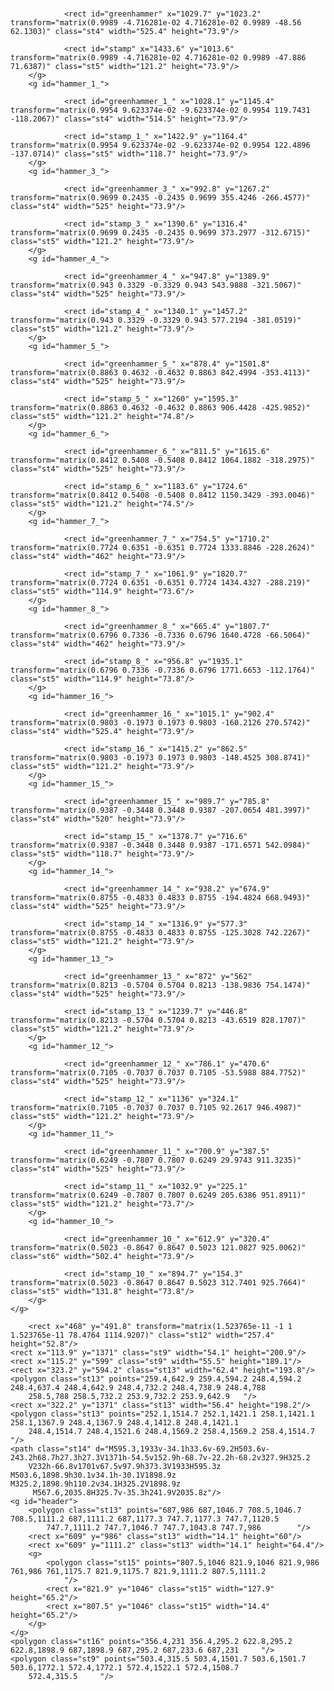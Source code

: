 <!DOCTYPE html>
<html lang="en">
<head>
    <meta charset="UTF-8">
    <meta name="viewport" content="width=device-width, initial-scale=1.0">
    <link rel="stylesheet" href="assets/css/style.css" type="text/css">
    <title>Typewriter</title>
</head>
<body>


<svg version="1.1" xmlns="http://www.w3.org/2000/svg" xmlns:xlink="http://www.w3.org/1999/xlink" x="0px" y="0px"
	 viewBox="0 0 3000 2158" style="enable-background:new 0 0 3000 2158;" xml:space="preserve">

<g id="sepparator">
	<rect x="1698.4" y="14.1" class="st0" width="65" height="2127.5"/>
</g>
<g id="hammeslines">
	<g>
		<rect id="longblock" x="724" y="1700.7" class="st1" width="1516.7" height="59.8"/>
		<rect id="smallblock" x="1845.2" y="1700.7" class="st2" width="395.5" height="59.8"/>
	</g>
	<g>
		<rect id="longblock_1_" x="791.9" y="1600.7" class="st1" width="1448.8" height="59.8"/>
		<rect id="smallblock_1_" x="1845.2" y="1600.7" class="st2" width="395.5" height="59.8"/>
	</g>
	<g>
		<rect id="longblock_2_" x="850.5" y="1500.7" class="st1" width="1390.2" height="59.8"/>
		<rect id="smallblock_2_" x="1845.2" y="1500.7" class="st2" width="395.5" height="59.8"/>
	</g>
	<g>
		<rect id="longblock_3_" x="902" y="1400.7" class="st1" width="1338.7" height="59.8"/>
		<rect id="smallblock_3_" x="1845.2" y="1401.7" class="st2" width="395.5" height="59.8"/>
	</g>
	<g>
		<rect id="longblock_4_" x="988" y="1298.7" class="st1" width="1252.7" height="59.8"/>
		<rect id="smallblock_4_" x="1845.2" y="1299.7" class="st2" width="395.5" height="59.8"/>
	</g>
	<g>
		<rect id="longblock_5_" x="1011.8" y="1199.7" class="st1" width="1228.9" height="59.8"/>
		<rect id="smallblock_5_" x="1845.2" y="1200.7" class="st2" width="395.5" height="59.8"/>
	</g>
	<g>
		<rect id="longblock_6_" x="1042.1" y="1107.7" class="st1" width="1198.5" height="59.8"/>
		<rect id="smallblock_6_" x="1845.2" y="1108.7" class="st2" width="395.5" height="59.8"/>
	</g>
	<g>
		<rect id="longblock_7_" x="1030.9" y="1003.7" class="st1" width="1209.7" height="59.8"/>
		<rect id="smallblock_7_" x="1845.2" y="1004.7" class="st2" width="395.5" height="59.8"/>
	</g>
	<g>
		<rect id="longblock_8_" x="1000.3" y="907.7" class="st1" width="1240.3" height="59.8"/>
		<rect id="smallblock_8_" x="1845.2" y="908.7" class="st2" width="395.5" height="59.8"/>
	</g>
	<g>
		<rect id="longblock_9_" x="970.3" y="810.7" class="st1" width="1270.4" height="59.8"/>
		<rect id="smallblock_9_" x="1845.2" y="811.7" class="st2" width="395.5" height="59.8"/>
	</g>
	<g>
		<rect id="longblock_10_" x="903.7" y="712.7" class="st1" width="1337" height="59.8"/>
		<rect id="smallblock_10_" x="1845.2" y="713.7" class="st2" width="395.5" height="59.8"/>
	</g>
	<g>
		<rect id="longblock_11_" x="805.3" y="618.7" class="st1" width="1435.3" height="59.8"/>
		<rect id="smallblock_11_" x="1845.2" y="619.7" class="st2" width="395.5" height="59.8"/>
	</g>
	<g>
		<rect id="longblock_12_" x="728.3" y="521.7" class="st1" width="1512.4" height="59.8"/>
		<rect id="smallblock_12_" x="1845.2" y="522.7" class="st2" width="395.5" height="59.8"/>
	</g>
</g>
<g id="hammers">
	<g class="st3">
		<g id="hammer">

				<rect id="greenhammer" x="1029.7" y="1023.2" transform="matrix(0.9989 -4.716281e-02 4.716281e-02 0.9989 -48.56 62.1303)" class="st4" width="525.4" height="73.9"/>

				<rect id="stamp" x="1433.6" y="1013.6" transform="matrix(0.9989 -4.716281e-02 4.716281e-02 0.9989 -47.886 71.6387)" class="st5" width="121.2" height="73.9"/>
		</g>
		<g id="hammer_1_">

				<rect id="greenhammer_1_" x="1028.1" y="1145.4" transform="matrix(0.9954 9.623374e-02 -9.623374e-02 0.9954 119.7431 -118.2067)" class="st4" width="514.5" height="73.9"/>

				<rect id="stamp_1_" x="1422.9" y="1164.4" transform="matrix(0.9954 9.623374e-02 -9.623374e-02 0.9954 122.4896 -137.0714)" class="st5" width="118.7" height="73.9"/>
		</g>
		<g id="hammer_3_">

				<rect id="greenhammer_3_" x="992.8" y="1267.2" transform="matrix(0.9699 0.2435 -0.2435 0.9699 355.4246 -266.4577)" class="st4" width="525" height="73.9"/>

				<rect id="stamp_3_" x="1390.6" y="1316.4" transform="matrix(0.9699 0.2435 -0.2435 0.9699 373.2977 -312.6715)" class="st5" width="121.2" height="73.9"/>
		</g>
		<g id="hammer_4_">

				<rect id="greenhammer_4_" x="947.8" y="1389.9" transform="matrix(0.943 0.3329 -0.3329 0.943 543.9888 -321.5067)" class="st4" width="525" height="73.9"/>

				<rect id="stamp_4_" x="1340.1" y="1457.2" transform="matrix(0.943 0.3329 -0.3329 0.943 577.2194 -381.0519)" class="st5" width="121.2" height="73.9"/>
		</g>
		<g id="hammer_5_">

				<rect id="greenhammer_5_" x="878.4" y="1501.8" transform="matrix(0.8863 0.4632 -0.4632 0.8863 842.4994 -353.4113)" class="st4" width="525" height="73.9"/>

				<rect id="stamp_5_" x="1260" y="1595.3" transform="matrix(0.8863 0.4632 -0.4632 0.8863 906.4428 -425.9852)" class="st5" width="121.2" height="74.8"/>
		</g>
		<g id="hammer_6_">

				<rect id="greenhammer_6_" x="811.5" y="1615.6" transform="matrix(0.8412 0.5408 -0.5408 0.8412 1064.1882 -318.2975)" class="st4" width="525" height="73.9"/>

				<rect id="stamp_6_" x="1183.6" y="1724.6" transform="matrix(0.8412 0.5408 -0.5408 0.8412 1150.3429 -393.0046)" class="st5" width="121.2" height="74.5"/>
		</g>
		<g id="hammer_7_">

				<rect id="greenhammer_7_" x="754.5" y="1710.2" transform="matrix(0.7724 0.6351 -0.6351 0.7724 1333.8846 -228.2624)" class="st4" width="462" height="73.9"/>

				<rect id="stamp_7_" x="1061.9" y="1820.7" transform="matrix(0.7724 0.6351 -0.6351 0.7724 1434.4327 -288.219)" class="st5" width="114.9" height="73.6"/>
		</g>
		<g id="hammer_8_">

				<rect id="greenhammer_8_" x="665.4" y="1807.7" transform="matrix(0.6796 0.7336 -0.7336 0.6796 1640.4728 -66.5064)" class="st4" width="462" height="73.9"/>

				<rect id="stamp_8_" x="956.8" y="1935.1" transform="matrix(0.6796 0.7336 -0.7336 0.6796 1771.6653 -112.1764)" class="st5" width="114.9" height="73.8"/>
		</g>
		<g id="hammer_16_">

				<rect id="greenhammer_16_" x="1015.1" y="902.4" transform="matrix(0.9803 -0.1973 0.1973 0.9803 -160.2126 270.5742)" class="st4" width="525.4" height="73.9"/>

				<rect id="stamp_16_" x="1415.2" y="862.5" transform="matrix(0.9803 -0.1973 0.1973 0.9803 -148.4525 308.8741)" class="st5" width="121.2" height="73.9"/>
		</g>
		<g id="hammer_15_">

				<rect id="greenhammer_15_" x="989.7" y="785.8" transform="matrix(0.9387 -0.3448 0.3448 0.9387 -207.0654 481.3997)" class="st4" width="520" height="73.9"/>

				<rect id="stamp_15_" x="1378.7" y="716.6" transform="matrix(0.9387 -0.3448 0.3448 0.9387 -171.6571 542.0984)" class="st5" width="118.7" height="73.9"/>
		</g>
		<g id="hammer_14_">

				<rect id="greenhammer_14_" x="938.2" y="674.9" transform="matrix(0.8755 -0.4833 0.4833 0.8755 -194.4824 668.9493)" class="st4" width="525" height="73.9"/>

				<rect id="stamp_14_" x="1316.9" y="577.3" transform="matrix(0.8755 -0.4833 0.4833 0.8755 -125.3028 742.2267)" class="st5" width="121.2" height="73.9"/>
		</g>
		<g id="hammer_13_">

				<rect id="greenhammer_13_" x="872" y="562" transform="matrix(0.8213 -0.5704 0.5704 0.8213 -138.9836 754.1474)" class="st4" width="525" height="73.9"/>

				<rect id="stamp_13_" x="1239.7" y="446.8" transform="matrix(0.8213 -0.5704 0.5704 0.8213 -43.6519 828.1707)" class="st5" width="121.2" height="73.9"/>
		</g>
		<g id="hammer_12_">

				<rect id="greenhammer_12_" x="786.1" y="470.6" transform="matrix(0.7105 -0.7037 0.7037 0.7105 -53.5988 884.7752)" class="st4" width="525" height="73.9"/>

				<rect id="stamp_12_" x="1136" y="324.1" transform="matrix(0.7105 -0.7037 0.7037 0.7105 92.2617 946.4987)" class="st5" width="121.2" height="73.9"/>
		</g>
		<g id="hammer_11_">

				<rect id="greenhammer_11_" x="700.9" y="387.5" transform="matrix(0.6249 -0.7807 0.7807 0.6249 29.9743 911.3235)" class="st4" width="525" height="73.9"/>

				<rect id="stamp_11_" x="1032.9" y="225.1" transform="matrix(0.6249 -0.7807 0.7807 0.6249 205.6386 951.8911)" class="st5" width="121.2" height="73.7"/>
		</g>
		<g id="hammer_10_">

				<rect id="greenhammer_10_" x="612.9" y="320.4" transform="matrix(0.5023 -0.8647 0.8647 0.5023 121.0827 925.0062)" class="st6" width="502.4" height="73.9"/>

				<rect id="stamp_10_" x="894.7" y="154.3" transform="matrix(0.5023 -0.8647 0.8647 0.5023 312.7401 925.7664)" class="st5" width="131.8" height="73.8"/>
		</g>
	</g>
</g>
<g id="keyboard">
	<g id="keys">
		<g id="_x2E_">
			<path class="st7" d="M2534.6,369c26.9-0.1,48.6,6.4,65.1,19.5c17.5,13.8,26.4,32.7,26.4,56.7c0.1,24-8.6,43-26.1,56.9
				c-16.5,13.2-38.2,19.8-65,19.9c-24.4,0.1-44.8-6.4-61.1-19.5c-17.7-14.1-26.5-33-26.6-56.7c-0.1-23.7,8.7-42.7,26.3-56.9
				C2489.8,375.7,2510.1,369,2534.6,369z M2535.1,418.2c-13.9,0-25.4,2.4-34.6,7.1c-9.7,5.1-14.6,11.9-14.6,20.3
				c0,8.4,4.9,15.1,14.7,20.2c9.2,4.6,20.7,6.9,34.6,6.9c34.4-0.1,51.6-9.2,51.5-27.4C2586.7,427.1,2569.5,418.1,2535.1,418.2z"/>
		</g>
		<g id="_x2C_">
			<path class="st7" d="M2527.6,539c26.9-0.1,48.6,6.4,65.1,19.5c17.5,13.8,26.4,32.7,26.4,56.7c0.1,24-8.6,43-26.1,56.9
				c-16.5,13.2-38.2,19.8-65,19.9c-24.4,0.1-44.8-6.4-61.1-19.5c-17.7-14.1-26.5-33-26.6-56.7c-0.1-23.7,8.7-42.7,26.3-56.9
				C2482.8,545.7,2503.1,539,2527.6,539z M2528.1,588.2c-13.9,0-25.4,2.4-34.6,7.1c-9.7,5.1-14.6,11.9-14.6,20.3
				c0,8.4,4.9,15.1,14.7,20.2c9.2,4.6,20.7,6.9,34.6,6.9c34.4-0.1,51.6-9.2,51.5-27.4C2579.7,597.1,2562.5,588.1,2528.1,588.2z"/>
		</g>
		<g id="m">
			<path class="st7" d="M2530.6,713c26.9-0.1,48.6,6.4,65.1,19.5c17.5,13.8,26.4,32.7,26.4,56.7c0.1,24-8.6,43-26.1,56.9
				c-16.5,13.2-38.2,19.8-65,19.9c-24.4,0.1-44.8-6.4-61.1-19.5c-17.7-14.1-26.5-33-26.6-56.7c-0.1-23.7,8.7-42.7,26.3-56.9
				C2485.8,719.7,2506.1,713,2530.6,713z M2531.1,762.2c-13.9,0-25.4,2.4-34.6,7.1c-9.7,5.1-14.6,11.9-14.6,20.3
				c0,8.4,4.9,15.1,14.7,20.2c9.2,4.6,20.7,6.9,34.6,6.9c34.4-0.1,51.6-9.2,51.5-27.4C2582.7,771.1,2565.5,762.1,2531.1,762.2z"/>
		</g>
		<g id="n">
			<path class="st7" d="M2534.6,876c26.9-0.1,48.6,6.4,65.1,19.5c17.5,13.8,26.4,32.7,26.4,56.7c0.1,24-8.6,43-26.1,56.9
				c-16.5,13.2-38.2,19.8-65,19.9c-24.4,0.1-44.8-6.4-61.1-19.5c-17.7-14.1-26.5-33-26.6-56.7c-0.1-23.7,8.7-42.7,26.3-56.9
				C2489.8,882.7,2510.1,876,2534.6,876z M2535.1,925.2c-13.9,0-25.4,2.4-34.6,7.1c-9.7,5.1-14.6,11.9-14.6,20.3
				c0,8.4,4.9,15.1,14.7,20.2c9.2,4.6,20.7,6.9,34.6,6.9c34.4-0.1,51.6-9.2,51.5-27.4C2586.7,934.1,2569.5,925.1,2535.1,925.2z"/>
		</g>
		<g id="b">
			<path class="st7" d="M2530.6,1046c26.9-0.1,48.6,6.4,65.1,19.5c17.5,13.8,26.4,32.7,26.4,56.7c0.1,24-8.6,43-26.1,56.9
				c-16.5,13.2-38.2,19.8-65,19.9c-24.4,0.1-44.8-6.4-61.1-19.5c-17.7-14.1-26.5-33-26.6-56.7c-0.1-23.7,8.7-42.7,26.3-56.9
				C2485.8,1052.7,2506.1,1046,2530.6,1046z M2531.1,1095.2c-13.9,0-25.4,2.4-34.6,7.1c-9.7,5.1-14.6,11.9-14.6,20.3
				c0,8.4,4.9,15.1,14.7,20.2c9.2,4.6,20.7,6.9,34.6,6.9c34.4-0.1,51.6-9.2,51.5-27.4C2582.7,1104.1,2565.5,1095.1,2531.1,1095.2z"
				/>
		</g>
		<g id="v">
			<path class="st7" d="M2527.6,1215c26.9-0.1,48.6,6.4,65.1,19.5c17.5,13.8,26.4,32.7,26.4,56.7c0.1,24-8.6,43-26.1,56.9
				c-16.5,13.2-38.2,19.8-65,19.9c-24.4,0.1-44.8-6.4-61.1-19.5c-17.7-14.1-26.5-33-26.6-56.7c-0.1-23.7,8.7-42.7,26.3-56.9
				C2482.8,1221.7,2503.1,1215,2527.6,1215z M2528.1,1264.2c-13.9,0-25.4,2.4-34.6,7.1c-9.7,5.1-14.6,11.9-14.6,20.3
				c0,8.4,4.9,15.1,14.7,20.2c9.2,4.6,20.7,6.9,34.6,6.9c34.4-0.1,51.6-9.2,51.5-27.4C2579.7,1273.1,2562.5,1264.1,2528.1,1264.2z"
				/>
		</g>
		<g id="c">
			<path class="st7" d="M2534.6,1389c26.9-0.1,48.6,6.4,65.1,19.5c17.5,13.8,26.4,32.7,26.4,56.7c0.1,24-8.6,43-26.1,56.9
				c-16.5,13.2-38.2,19.8-65,19.9c-24.4,0.1-44.8-6.4-61.1-19.5c-17.7-14.1-26.5-33-26.6-56.7c-0.1-23.7,8.7-42.7,26.3-56.9
				C2489.8,1395.7,2510.1,1389,2534.6,1389z M2535.1,1438.2c-13.9,0-25.4,2.4-34.6,7.1c-9.7,5.1-14.6,11.9-14.6,20.3
				c0,8.4,4.9,15.1,14.7,20.2c9.2,4.6,20.7,6.9,34.6,6.9c34.4-0.1,51.6-9.2,51.5-27.4C2586.7,1447.1,2569.5,1438.1,2535.1,1438.2z"
				/>
		</g>
		<g id="x">
			<path class="st7" d="M2531.6,1569c26.9-0.1,48.6,6.4,65.1,19.5c17.5,13.8,26.4,32.7,26.4,56.7c0.1,24-8.6,43-26.1,56.9
				c-16.5,13.2-38.2,19.8-65,19.9c-24.4,0.1-44.8-6.4-61.1-19.5c-17.7-14.1-26.5-33-26.6-56.7c-0.1-23.7,8.7-42.7,26.3-56.9
				C2486.8,1575.7,2507.1,1569,2531.6,1569z M2532.1,1618.2c-13.9,0-25.4,2.4-34.6,7.1c-9.7,5.1-14.6,11.9-14.6,20.3
				c0,8.4,4.9,15.1,14.7,20.2c9.2,4.6,20.7,6.9,34.6,6.9c34.4-0.1,51.6-9.2,51.5-27.4C2583.7,1627.1,2566.5,1618.1,2532.1,1618.2z"
				/>
		</g>
		<g id="z">
			<path class="st7" d="M2536.6,1745c26.9-0.1,48.6,6.4,65.1,19.5c17.5,13.8,26.4,32.7,26.4,56.7c0.1,24-8.6,43-26.1,56.9
				c-16.5,13.2-38.2,19.8-65,19.9c-24.4,0.1-44.8-6.4-61.1-19.5c-17.7-14.1-26.5-33-26.6-56.7c-0.1-23.7,8.7-42.7,26.3-56.9
				C2491.8,1751.7,2512.1,1745,2536.6,1745z M2537.1,1794.2c-13.9,0-25.4,2.4-34.6,7.1c-9.7,5.1-14.6,11.9-14.6,20.3
				c0,8.4,4.9,15.1,14.7,20.2c9.2,4.6,20.7,6.9,34.6,6.9c34.4-0.1,51.6-9.2,51.5-27.4C2588.7,1803.1,2571.5,1794.1,2537.1,1794.2z"
				/>
		</g>
		<g id="a">
			<path class="st7" d="M2346.6,1766c26.9-0.1,48.6,6.4,65.1,19.5c17.5,13.8,26.4,32.7,26.4,56.7c0.1,24-8.6,43-26.1,56.9
				c-16.5,13.2-38.2,19.8-65,19.9c-24.4,0.1-44.8-6.4-61.1-19.5c-17.7-14.1-26.5-33-26.6-56.7c-0.1-23.7,8.7-42.7,26.3-56.9
				C2301.8,1772.7,2322.1,1766,2346.6,1766z M2347.1,1815.2c-13.9,0-25.4,2.4-34.6,7.1c-9.7,5.1-14.6,11.9-14.6,20.3
				c0,8.4,4.9,15.1,14.7,20.2c9.2,4.6,20.7,6.9,34.6,6.9c34.4-0.1,51.6-9.2,51.5-27.4C2398.7,1824.1,2381.5,1815.1,2347.1,1815.2z"
				/>
		</g>
		<g id="s">
			<path class="st7" d="M2346.6,1602c26.9-0.1,48.6,6.4,65.1,19.5c17.5,13.8,26.4,32.7,26.4,56.7c0.1,24-8.6,43-26.1,56.9
				c-16.5,13.2-38.2,19.8-65,19.9c-24.4,0.1-44.8-6.4-61.1-19.5c-17.7-14.1-26.5-33-26.6-56.7c-0.1-23.7,8.7-42.7,26.3-56.9
				C2301.8,1608.7,2322.1,1602,2346.6,1602z M2347.1,1651.2c-13.9,0-25.4,2.4-34.6,7.1c-9.7,5.1-14.6,11.9-14.6,20.3
				c0,8.4,4.9,15.1,14.7,20.2c9.2,4.6,20.7,6.9,34.6,6.9c34.4-0.1,51.6-9.2,51.5-27.4C2398.7,1660.1,2381.5,1651.1,2347.1,1651.2z"
				/>
		</g>
		<g id="d">
			<path class="st7" d="M2341.6,1419c26.9-0.1,48.6,6.4,65.1,19.5c17.5,13.8,26.4,32.7,26.4,56.7c0.1,24-8.6,43-26.1,56.9
				c-16.5,13.2-38.2,19.8-65,19.9c-24.4,0.1-44.8-6.4-61.1-19.5c-17.7-14.1-26.5-33-26.6-56.7c-0.1-23.7,8.7-42.7,26.3-56.9
				C2296.8,1425.7,2317.1,1419,2341.6,1419z M2342.1,1468.2c-13.9,0-25.4,2.4-34.6,7.1c-9.7,5.1-14.6,11.9-14.6,20.3
				c0,8.4,4.9,15.1,14.7,20.2c9.2,4.6,20.7,6.9,34.6,6.9c34.4-0.1,51.6-9.2,51.5-27.4C2393.7,1477.1,2376.5,1468.1,2342.1,1468.2z"
				/>
		</g>
		<g id="f">
			<path class="st7" d="M2336.6,1249c26.9-0.1,48.6,6.4,65.1,19.5c17.5,13.8,26.4,32.7,26.4,56.7c0.1,24-8.6,43-26.1,56.9
				c-16.5,13.2-38.2,19.8-65,19.9c-24.4,0.1-44.8-6.4-61.1-19.5c-17.7-14.1-26.5-33-26.6-56.7c-0.1-23.7,8.7-42.7,26.3-56.9
				C2291.8,1255.7,2312.1,1249,2336.6,1249z M2337.1,1298.2c-13.9,0-25.4,2.4-34.6,7.1c-9.7,5.1-14.6,11.9-14.6,20.3
				c0,8.4,4.9,15.1,14.7,20.2c9.2,4.6,20.7,6.9,34.6,6.9c34.4-0.1,51.6-9.2,51.5-27.4C2388.7,1307.1,2371.5,1298.1,2337.1,1298.2z"
				/>
		</g>
		<g id="g">
			<path class="st7" d="M2337.6,1083c26.9-0.1,48.6,6.4,65.1,19.5c17.5,13.8,26.4,32.7,26.4,56.7c0.1,24-8.6,43-26.1,56.9
				c-16.5,13.2-38.2,19.8-65,19.9c-24.4,0.1-44.8-6.4-61.1-19.5c-17.7-14.1-26.5-33-26.6-56.7c-0.1-23.7,8.7-42.7,26.3-56.9
				C2292.8,1089.7,2313.1,1083,2337.6,1083z M2338.1,1132.2c-13.9,0-25.4,2.4-34.6,7.1c-9.7,5.1-14.6,11.9-14.6,20.3
				c0,8.4,4.9,15.1,14.7,20.2c9.2,4.6,20.7,6.9,34.6,6.9c34.4-0.1,51.6-9.2,51.5-27.4C2389.7,1141.1,2372.5,1132.1,2338.1,1132.2z"
				/>
		</g>
		<g id="h">
			<path class="st7" d="M2339.6,907c26.9-0.1,48.6,6.4,65.1,19.5c17.5,13.8,26.4,32.7,26.4,56.7c0.1,24-8.6,43-26.1,56.9
				c-16.5,13.2-38.2,19.8-65,19.9c-24.4,0.1-44.8-6.4-61.1-19.5c-17.7-14.1-26.5-33-26.6-56.7c-0.1-23.7,8.7-42.7,26.3-56.9
				C2294.8,913.7,2315.1,907,2339.6,907z M2340.1,956.2c-13.9,0-25.4,2.4-34.6,7.1c-9.7,5.1-14.6,11.9-14.6,20.3
				c0,8.4,4.9,15.1,14.7,20.2c9.2,4.6,20.7,6.9,34.6,6.9c34.4-0.1,51.6-9.2,51.5-27.4C2391.7,965.1,2374.5,956.1,2340.1,956.2z"/>
		</g>
		<g id="j">
			<path class="st7" d="M2340.6,739c26.9-0.1,48.6,6.4,65.1,19.5c17.5,13.8,26.4,32.7,26.4,56.7c0.1,24-8.6,43-26.1,56.9
				c-16.5,13.2-38.2,19.8-65,19.9c-24.4,0.1-44.8-6.4-61.1-19.5c-17.7-14.1-26.5-33-26.6-56.7c-0.1-23.7,8.7-42.7,26.3-56.9
				C2295.8,745.7,2316.1,739,2340.6,739z M2341.1,788.2c-13.9,0-25.4,2.4-34.6,7.1c-9.7,5.1-14.6,11.9-14.6,20.3
				c0,8.4,4.9,15.1,14.7,20.2c9.2,4.6,20.7,6.9,34.6,6.9c34.4-0.1,51.6-9.2,51.5-27.4C2392.7,797.1,2375.5,788.1,2341.1,788.2z"/>
		</g>
		<g id="k">
			<path class="st7" d="M2338.6,569c26.9-0.1,48.6,6.4,65.1,19.5c17.5,13.8,26.4,32.7,26.4,56.7c0.1,24-8.6,43-26.1,56.9
				c-16.5,13.2-38.2,19.8-65,19.9c-24.4,0.1-44.8-6.4-61.1-19.5c-17.7-14.1-26.5-33-26.6-56.7c-0.1-23.7,8.7-42.7,26.3-56.9
				C2293.8,575.7,2314.1,569,2338.6,569z M2339.1,618.2c-13.9,0-25.4,2.4-34.6,7.1c-9.7,5.1-14.6,11.9-14.6,20.3
				c0,8.4,4.9,15.1,14.7,20.2c9.2,4.6,20.7,6.9,34.6,6.9c34.4-0.1,51.6-9.2,51.5-27.4C2390.7,627.1,2373.5,618.1,2339.1,618.2z"/>
		</g>
		<g id="l">
			<path class="st7" d="M2346.6,409c26.9-0.1,48.6,6.4,65.1,19.5c17.5,13.8,26.4,32.7,26.4,56.7c0.1,24-8.6,43-26.1,56.9
				c-16.5,13.2-38.2,19.8-65,19.9c-24.4,0.1-44.8-6.4-61.1-19.5c-17.7-14.1-26.5-33-26.6-56.7c-0.1-23.7,8.7-42.7,26.3-56.9
				C2301.8,415.7,2322.1,409,2346.6,409z M2347.1,458.2c-13.9,0-25.4,2.4-34.6,7.1c-9.7,5.1-14.6,11.9-14.6,20.3
				c0,8.4,4.9,15.1,14.7,20.2c9.2,4.6,20.7,6.9,34.6,6.9c34.4-0.1,51.6-9.2,51.5-27.4C2398.7,467.1,2381.5,458.1,2347.1,458.2z"/>
		</g>
		<g id=":">
			<path class="st7" d="M2344.6,246c26.9-0.1,48.6,6.4,65.1,19.5c17.5,13.8,26.4,32.7,26.4,56.7c0.1,24-8.6,43-26.1,56.9
				c-16.5,13.2-38.2,19.8-65,19.9c-24.4,0.1-44.8-6.4-61.1-19.5c-17.7-14.1-26.5-33-26.6-56.7c-0.1-23.7,8.7-42.7,26.3-56.9
				C2299.8,252.7,2320.1,246,2344.6,246z M2345.1,295.2c-13.9,0-25.4,2.4-34.6,7.1c-9.7,5.1-14.6,11.9-14.6,20.3
				c0,8.4,4.9,15.1,14.7,20.2c9.2,4.6,20.7,6.9,34.6,6.9c34.4-0.1,51.6-9.2,51.5-27.4C2396.7,304.1,2379.5,295.1,2345.1,295.2z"/>
		</g>
		<g id="p_1_">
			<path class="st7" d="M2156.6,261c26.9-0.1,48.6,6.4,65.1,19.5c17.5,13.8,26.4,32.7,26.4,56.7c0.1,24-8.6,43-26.1,56.9
				c-16.5,13.2-38.2,19.8-65,19.9c-24.4,0.1-44.8-6.4-61.1-19.5c-17.7-14.1-26.5-33-26.6-56.7c-0.1-23.7,8.7-42.7,26.3-56.9
				C2111.8,267.7,2132.1,261,2156.6,261z M2157.1,310.2c-13.9,0-25.4,2.4-34.6,7.1c-9.7,5.1-14.6,11.9-14.6,20.3
				c0,8.4,4.9,15.1,14.7,20.2c9.2,4.6,20.7,6.9,34.6,6.9c34.4-0.1,51.6-9.2,51.5-27.4C2208.7,319.1,2191.5,310.1,2157.1,310.2z"/>
		</g>
		<g id="o_1_">
			<path class="st7" d="M2155.6,441c26.9-0.1,48.6,6.4,65.1,19.5c17.5,13.8,26.4,32.7,26.4,56.7c0.1,24-8.6,43-26.1,56.9
				c-16.5,13.2-38.2,19.8-65,19.9c-24.4,0.1-44.8-6.4-61.1-19.5c-17.7-14.1-26.5-33-26.6-56.7c-0.1-23.7,8.7-42.7,26.3-56.9
				C2110.8,447.7,2131.1,441,2155.6,441z M2156.1,490.2c-13.9,0-25.4,2.4-34.6,7.1c-9.7,5.1-14.6,11.9-14.6,20.3
				c0,8.4,4.9,15.1,14.7,20.2c9.2,4.6,20.7,6.9,34.6,6.9c34.4-0.1,51.6-9.2,51.5-27.4C2207.7,499.1,2190.5,490.1,2156.1,490.2z"/>
		</g>
		<g id="i_1_">
			<path class="st7" d="M2155.6,601c26.9-0.1,48.6,6.4,65.1,19.5c17.5,13.8,26.4,32.7,26.4,56.7c0.1,24-8.6,43-26.1,56.9
				c-16.5,13.2-38.2,19.8-65,19.9c-24.4,0.1-44.8-6.4-61.1-19.5c-17.7-14.1-26.5-33-26.6-56.7c-0.1-23.7,8.7-42.7,26.3-56.9
				C2110.8,607.7,2131.1,601,2155.6,601z M2156.1,650.2c-13.9,0-25.4,2.4-34.6,7.1c-9.7,5.1-14.6,11.9-14.6,20.3
				c0,8.4,4.9,15.1,14.7,20.2c9.2,4.6,20.7,6.9,34.6,6.9c34.4-0.1,51.6-9.2,51.5-27.4C2207.7,659.1,2190.5,650.1,2156.1,650.2z"/>
		</g>
		<g id="u_1_">
			<path class="st7" d="M2155.6,771c26.9-0.1,48.6,6.4,65.1,19.5c17.5,13.8,26.4,32.7,26.4,56.7c0.1,24-8.6,43-26.1,56.9
				c-16.5,13.2-38.2,19.8-65,19.9c-24.4,0.1-44.8-6.4-61.1-19.5c-17.7-14.1-26.5-33-26.6-56.7c-0.1-23.7,8.7-42.7,26.3-56.9
				C2110.8,777.7,2131.1,771,2155.6,771z M2156.1,820.2c-13.9,0-25.4,2.4-34.6,7.1c-9.7,5.1-14.6,11.9-14.6,20.3
				c0,8.4,4.9,15.1,14.7,20.2c9.2,4.6,20.7,6.9,34.6,6.9c34.4-0.1,51.6-9.2,51.5-27.4C2207.7,829.1,2190.5,820.1,2156.1,820.2z"/>
		</g>
		<g id="y_1_">
			<path class="st7" d="M2155.6,953c26.9-0.1,48.6,6.4,65.1,19.5c17.5,13.8,26.4,32.7,26.4,56.7c0.1,24-8.6,43-26.1,56.9
				c-16.5,13.2-38.2,19.8-65,19.9c-24.4,0.1-44.8-6.4-61.1-19.5c-17.7-14.1-26.5-33-26.6-56.7c-0.1-23.7,8.7-42.7,26.3-56.9
				C2110.8,959.7,2131.1,953,2155.6,953z M2156.1,1002.2c-13.9,0-25.4,2.4-34.6,7.1c-9.7,5.1-14.6,11.9-14.6,20.3
				c0,8.4,4.9,15.1,14.7,20.2c9.2,4.6,20.7,6.9,34.6,6.9c34.4-0.1,51.6-9.2,51.5-27.4C2207.7,1011.1,2190.5,1002.1,2156.1,1002.2z"
				/>
		</g>
		<g id="t_1_">
			<path class="st7" d="M2155.6,1118c26.9-0.1,48.6,6.4,65.1,19.5c17.5,13.8,26.4,32.7,26.4,56.7c0.1,24-8.6,43-26.1,56.9
				c-16.5,13.2-38.2,19.8-65,19.9c-24.4,0.1-44.8-6.4-61.1-19.5c-17.7-14.1-26.5-33-26.6-56.7c-0.1-23.7,8.7-42.7,26.3-56.9
				C2110.8,1124.7,2131.1,1118,2155.6,1118z M2156.1,1167.2c-13.9,0-25.4,2.4-34.6,7.1c-9.7,5.1-14.6,11.9-14.6,20.3
				c0,8.4,4.9,15.1,14.7,20.2c9.2,4.6,20.7,6.9,34.6,6.9c34.4-0.1,51.6-9.2,51.5-27.4C2207.7,1176.1,2190.5,1167.1,2156.1,1167.2z"
				/>
		</g>
		<g id="r_1_">
			<path class="st7" d="M2155.6,1278c26.9-0.1,48.6,6.4,65.1,19.5c17.5,13.8,26.4,32.7,26.4,56.7c0.1,24-8.6,43-26.1,56.9
				c-16.5,13.2-38.2,19.8-65,19.9c-24.4,0.1-44.8-6.4-61.1-19.5c-17.7-14.1-26.5-33-26.6-56.7c-0.1-23.7,8.7-42.7,26.3-56.9
				C2110.8,1284.7,2131.1,1278,2155.6,1278z M2156.1,1327.2c-13.9,0-25.4,2.4-34.6,7.1c-9.7,5.1-14.6,11.9-14.6,20.3
				c0,8.4,4.9,15.1,14.7,20.2c9.2,4.6,20.7,6.9,34.6,6.9c34.4-0.1,51.6-9.2,51.5-27.4C2207.7,1336.1,2190.5,1327.1,2156.1,1327.2z"
				/>
		</g>
		<g id="e_1_">
			<path class="st7" d="M2155.6,1458c26.9-0.1,48.6,6.4,65.1,19.5c17.5,13.8,26.4,32.7,26.4,56.7c0.1,24-8.6,43-26.1,56.9
				c-16.5,13.2-38.2,19.8-65,19.9c-24.4,0.1-44.8-6.4-61.1-19.5c-17.7-14.1-26.5-33-26.6-56.7c-0.1-23.7,8.7-42.7,26.3-56.9
				C2110.8,1464.7,2131.1,1458,2155.6,1458z M2156.1,1507.2c-13.9,0-25.4,2.4-34.6,7.1c-9.7,5.1-14.6,11.9-14.6,20.3
				c0,8.4,4.9,15.1,14.7,20.2c9.2,4.6,20.7,6.9,34.6,6.9c34.4-0.1,51.6-9.2,51.5-27.4C2207.7,1516.1,2190.5,1507.1,2156.1,1507.2z"
				/>
		</g>
		<g id="w_1_">
			<path class="st7" d="M2152.6,1638c26.9-0.1,48.6,6.4,65.1,19.5c17.5,13.8,26.4,32.7,26.4,56.7c0.1,24-8.6,43-26.1,56.9
				c-16.5,13.2-38.2,19.8-65,19.9c-24.4,0.1-44.8-6.4-61.1-19.5c-17.7-14.1-26.5-33-26.6-56.7c-0.1-23.7,8.7-42.7,26.3-56.9
				C2107.8,1644.7,2128.1,1638,2152.6,1638z M2153.1,1687.2c-13.9,0-25.4,2.4-34.6,7.1c-9.7,5.1-14.6,11.9-14.6,20.3
				c0,8.4,4.9,15.1,14.7,20.2c9.2,4.6,20.7,6.9,34.6,6.9c34.4-0.1,51.6-9.2,51.5-27.4C2204.7,1696.1,2187.5,1687.1,2153.1,1687.2z"
				/>
		</g>
		<g id="q_1_">
			<path class="st7" d="M2158.6,1812c26.9-0.1,48.6,6.4,65.1,19.5c17.5,13.8,26.4,32.7,26.4,56.7c0.1,24-8.6,43-26.1,56.9
				c-16.5,13.2-38.2,19.8-65,19.9c-24.4,0.1-44.8-6.4-61.1-19.5c-17.7-14.1-26.5-33-26.6-56.7c-0.1-23.7,8.7-42.7,26.3-56.9
				C2113.8,1818.7,2134.1,1812,2158.6,1812z M2159.1,1861.2c-13.9,0-25.4,2.4-34.6,7.1c-9.7,5.1-14.6,11.9-14.6,20.3
				c0,8.4,4.9,15.1,14.7,20.2c9.2,4.6,20.7,6.9,34.6,6.9c34.4-0.1,51.6-9.2,51.5-27.4C2210.7,1870.1,2193.5,1861.1,2159.1,1861.2z"
				/>
		</g>
		<g id="_x31_">
			<path class="st7" d="M1979.6,1727c26.9-0.1,48.6,6.4,65.1,19.5c17.5,13.8,26.4,32.7,26.4,56.7c0.1,24-8.6,43-26.1,56.9
				c-16.5,13.2-38.2,19.8-65,19.9c-24.4,0.1-44.8-6.4-61.1-19.5c-17.7-14.1-26.5-33-26.6-56.7c-0.1-23.7,8.7-42.7,26.3-56.9
				C1934.8,1733.7,1955.1,1727,1979.6,1727z M1980.1,1776.2c-13.9,0-25.4,2.4-34.6,7.1c-9.7,5.1-14.6,11.9-14.6,20.3
				c0,8.4,4.9,15.1,14.7,20.2c9.2,4.6,20.7,6.9,34.6,6.9c34.4-0.1,51.6-9.2,51.5-27.4C2031.7,1785.1,2014.5,1776.1,1980.1,1776.2z"
				/>
		</g>
		<g id="_x32_">
			<path class="st7" d="M1969.6,1557c26.9-0.1,48.6,6.4,65.1,19.5c17.5,13.8,26.4,32.7,26.4,56.7c0.1,24-8.6,43-26.1,56.9
				c-16.5,13.2-38.2,19.8-65,19.9c-24.4,0.1-44.8-6.4-61.1-19.5c-17.7-14.1-26.5-33-26.6-56.7c-0.1-23.7,8.7-42.7,26.3-56.9
				C1924.8,1563.7,1945.1,1557,1969.6,1557z M1970.1,1606.2c-13.9,0-25.4,2.4-34.6,7.1c-9.7,5.1-14.6,11.9-14.6,20.3
				c0,8.4,4.9,15.1,14.7,20.2c9.2,4.6,20.7,6.9,34.6,6.9c34.4-0.1,51.6-9.2,51.5-27.4C2021.7,1615.1,2004.5,1606.1,1970.1,1606.2z"
				/>
		</g>
		<g id="_x33_">
			<path class="st7" d="M1980.6,1371c26.9-0.1,48.6,6.4,65.1,19.5c17.5,13.8,26.4,32.7,26.4,56.7c0.1,24-8.6,43-26.1,56.9
				c-16.5,13.2-38.2,19.8-65,19.9c-24.4,0.1-44.8-6.4-61.1-19.5c-17.7-14.1-26.5-33-26.6-56.7c-0.1-23.7,8.7-42.7,26.3-56.9
				C1935.8,1377.7,1956.1,1371,1980.6,1371z M1981.1,1420.2c-13.9,0-25.4,2.4-34.6,7.1c-9.7,5.1-14.6,11.9-14.6,20.3
				c0,8.4,4.9,15.1,14.7,20.2c9.2,4.6,20.7,6.9,34.6,6.9c34.4-0.1,51.6-9.2,51.5-27.4C2032.7,1429.1,2015.5,1420.1,1981.1,1420.2z"
				/>
		</g>
		<g id="_x34_">
			<path class="st7" d="M1970.6,1201c26.9-0.1,48.6,6.4,65.1,19.5c17.5,13.8,26.4,32.7,26.4,56.7c0.1,24-8.6,43-26.1,56.9
				c-16.5,13.2-38.2,19.8-65,19.9c-24.4,0.1-44.8-6.4-61.1-19.5c-17.7-14.1-26.5-33-26.6-56.7c-0.1-23.7,8.7-42.7,26.3-56.9
				C1925.8,1207.7,1946.1,1201,1970.6,1201z M1971.1,1250.2c-13.9,0-25.4,2.4-34.6,7.1c-9.7,5.1-14.6,11.9-14.6,20.3
				c0,8.4,4.9,15.1,14.7,20.2c9.2,4.6,20.7,6.9,34.6,6.9c34.4-0.1,51.6-9.2,51.5-27.4C2022.7,1259.1,2005.5,1250.1,1971.1,1250.2z"
				/>
		</g>
		<g id="_x35_">
			<path class="st7" d="M1970.6,1031c26.9-0.1,48.6,6.4,65.1,19.5c17.5,13.8,26.4,32.7,26.4,56.7c0.1,24-8.6,43-26.1,56.9
				c-16.5,13.2-38.2,19.8-65,19.9c-24.4,0.1-44.8-6.4-61.1-19.5c-17.7-14.1-26.5-33-26.6-56.7c-0.1-23.7,8.7-42.7,26.3-56.9
				C1925.8,1037.7,1946.1,1031,1970.6,1031z M1971.1,1080.2c-13.9,0-25.4,2.4-34.6,7.1c-9.7,5.1-14.6,11.9-14.6,20.3
				c0,8.4,4.9,15.1,14.7,20.2c9.2,4.6,20.7,6.9,34.6,6.9c34.4-0.1,51.6-9.2,51.5-27.4C2022.7,1089.1,2005.5,1080.1,1971.1,1080.2z"
				/>
		</g>
		<g id="_x36_">
			<path class="st7" d="M1970.6,861c26.9-0.1,48.6,6.4,65.1,19.5c17.5,13.8,26.4,32.7,26.4,56.7c0.1,24-8.6,43-26.1,56.9
				c-16.5,13.2-38.2,19.8-65,19.9c-24.4,0.1-44.8-6.4-61.1-19.5c-17.7-14.1-26.5-33-26.6-56.7s8.7-42.7,26.3-56.9
				C1925.8,867.7,1946.1,861,1970.6,861z M1971.1,910.2c-13.9,0-25.4,2.4-34.6,7.1c-9.7,5.1-14.6,11.9-14.6,20.3
				c0,8.4,4.9,15.1,14.7,20.2c9.2,4.6,20.7,6.9,34.6,6.9c34.4-0.1,51.6-9.2,51.5-27.4S2005.5,910.1,1971.1,910.2z"/>
		</g>
		<g id="_x37_">
			<path class="st7" d="M1975.6,691c26.9-0.1,48.6,6.4,65.1,19.5c17.5,13.8,26.4,32.7,26.4,56.7c0.1,24-8.6,43-26.1,56.9
				c-16.5,13.2-38.2,19.8-65,19.9c-24.4,0.1-44.8-6.4-61.1-19.5c-17.7-14.1-26.5-33-26.6-56.7s8.7-42.7,26.3-56.9
				C1930.8,697.7,1951.1,691,1975.6,691z M1976.1,740.2c-13.9,0-25.4,2.4-34.6,7.1c-9.7,5.1-14.6,11.9-14.6,20.3
				c0,8.4,4.9,15.1,14.7,20.2c9.2,4.6,20.7,6.9,34.6,6.9c34.4-0.1,51.6-9.2,51.5-27.4S2010.5,740.1,1976.1,740.2z"/>
		</g>
		<g id="_x38_">
			<path class="st7" d="M1975.6,521c26.9-0.1,48.6,6.4,65.1,19.5c17.5,13.8,26.4,32.7,26.4,56.7c0.1,24-8.6,43-26.1,56.9
				c-16.5,13.2-38.2,19.8-65,19.9c-24.4,0.1-44.8-6.4-61.1-19.5c-17.7-14.1-26.5-33-26.6-56.7s8.7-42.7,26.3-56.9
				C1930.8,527.7,1951.1,521,1975.6,521z M1976.1,570.2c-13.9,0-25.4,2.4-34.6,7.1c-9.7,5.1-14.6,11.9-14.6,20.3
				c0,8.4,4.9,15.1,14.7,20.2c9.2,4.6,20.7,6.9,34.6,6.9c34.4-0.1,51.6-9.2,51.5-27.4S2010.5,570.1,1976.1,570.2z"/>
		</g>
		<g id="_x39_">
			<path class="st7" d="M1984.6,361c26.9-0.1,48.6,6.4,65.1,19.5c17.5,13.8,26.4,32.7,26.4,56.7c0.1,24-8.6,43-26.1,56.9
				c-16.5,13.2-38.2,19.8-65,19.9c-24.4,0.1-44.8-6.4-61.1-19.5c-17.7-14.1-26.5-33-26.6-56.7s8.7-42.7,26.3-56.9
				C1939.8,367.7,1960.1,361,1984.6,361z M1985.1,410.2c-13.9,0-25.4,2.4-34.6,7.1c-9.7,5.1-14.6,11.9-14.6,20.3
				c0,8.4,4.9,15.1,14.7,20.2c9.2,4.6,20.7,6.9,34.6,6.9c34.4-0.1,51.6-9.2,51.5-27.4C2036.7,419.1,2019.5,410.1,1985.1,410.2z"/>
		</g>
		<g id="_x30_">
			<path class="st7" d="M1984.6,194c26.9-0.1,48.6,6.4,65.1,19.5c17.5,13.8,26.4,32.7,26.4,56.7c0.1,24-8.6,43-26.1,56.9
				c-16.5,13.2-38.2,19.8-65,19.9c-24.4,0.1-44.8-6.4-61.1-19.5c-17.7-14.1-26.5-33-26.6-56.7s8.7-42.7,26.3-56.9
				C1939.8,200.7,1960.1,194,1984.6,194z M1985.1,243.2c-13.9,0-25.4,2.4-34.6,7.1c-9.7,5.1-14.6,11.9-14.6,20.3
				c0,8.4,4.9,15.1,14.7,20.2c9.2,4.6,20.7,6.9,34.6,6.9c34.4-0.1,51.6-9.2,51.5-27.4C2036.7,252.1,2019.5,243.1,1985.1,243.2z"/>
		</g>
	</g>
	<g id="spacebar">
		<rect id="lightbalk" x="2685.7" y="374.1" class="st8" width="66.9" height="1501.5"/>
		<rect id="blackbalk" x="2685.5" y="374.1" class="st0" width="67.1" height="718.5"/>
	</g>
</g>
<g id="typewriter">
	<rect x="325.2" y="315.5" class="st9" width="115.8" height="66.9"/>
	<polygon class="st10" points="248.4,1697.5 248.4,332.5 178.4,332.5 178.4,1772.1 245.4,1772.1 248.4,1772.1 435.5,1772.1
		435.5,1697.5 	"/>
	<path class="st11" d="M634.6,63.1H312.8v147.9h126.5v435.9h64.7V211.1h130.7V63.1z M374.7,126.6h66.4v31h-66.4V126.6z M571.2,157.6
		h-66.4v-31h66.4V157.6z"/>

		<rect x="468" y="491.8" transform="matrix(1.523765e-11 -1 1 1.523765e-11 78.4764 1114.9207)" class="st12" width="257.4" height="52.8"/>
	<rect x="113.9" y="1371" class="st9" width="54.1" height="200.9"/>
	<rect x="115.2" y="599" class="st9" width="55.5" height="189.1"/>
	<rect x="323.2" y="594.2" class="st13" width="62.4" height="193.8"/>
	<polygon class="st13" points="259.4,642.9 259.4,594.2 248.4,594.2 248.4,637.4 248.4,642.9 248.4,732.2 248.4,738.9 248.4,788
		258.5,788 258.5,732.2 253.9,732.2 253.9,642.9 	"/>
	<rect x="322.2" y="1371" class="st13" width="56.4" height="198.2"/>
	<polygon class="st13" points="252.1,1514.7 252.1,1421.1 258.1,1421.1 258.1,1367.9 248.4,1367.9 248.4,1412.8 248.4,1421.1
		248.4,1514.7 248.4,1521.6 248.4,1569.2 258.4,1569.2 258.4,1514.7 	"/>
	<path class="st14" d="M595.3,1933v-34.1h33.6v-69.2H503.6v-243.2h68.7h27.3h27.3V1371h-54.5v152.9h-68.7v-22.2h-68.2v327.9H325.2
		V232h-66.8v1701v67.5v97.9h373.3V1933H595.3z M503.6,1898.9h30.1v34.1h-30.1V1898.9z M325.2,1898.9h110.2v34.1H325.2V1898.9z
		 M567.6,2035.8H325.7v-35.3h241.9V2035.8z"/>
	<g id="header">
		<polygon class="st13" points="687,986 687,1046.7 708.5,1046.7 708.5,1111.2 687,1111.2 687,1177.3 747.7,1177.3 747.7,1120.5
			747.7,1111.2 747.7,1046.7 747.7,1043.8 747.7,986 		"/>
		<rect x="609" y="986" class="st13" width="14.1" height="60"/>
		<rect x="609" y="1111.2" class="st13" width="14.1" height="64.4"/>
		<g>
			<polygon class="st15" points="807.5,1046 821.9,1046 821.9,986 761,986 761,1175.7 821.9,1175.7 821.9,1111.2 807.5,1111.2
				"/>
			<rect x="821.9" y="1046" class="st15" width="127.9" height="65.2"/>
			<rect x="807.5" y="1046" class="st15" width="14.4" height="65.2"/>
		</g>
	</g>
	<polygon class="st16" points="356.4,231 356.4,295.2 622.8,295.2 622.8,1898.9 687,1898.9 687,295.2 687,233.6 687,231 	"/>
	<polygon class="st9" points="503.4,315.5 503.4,1501.7 503.6,1501.7 503.6,1772.1 572.4,1772.1 572.4,1522.1 572.4,1508.7
		572.4,315.5 	"/>
</g>
<g id="enter">
	<g>
		<polygon class="st17" points="1447.8,234 1385.7,266.2 1470.5,346.9 1419,346.9 1422.9,413.9 1514.2,413.9 1514.2,388.4
			1514.2,346.9 1514.2,300 		"/>
		<rect id="redblock" x="1513.2" y="346.9" class="st18" width="71.8" height="150.9"/>
		<rect id="blackbox" x="1513.2" y="203.5" class="st17" width="71.8" height="144.6"/>
	</g>
</g>
<g id="backspace">
	<path class="st19" d="M1890.4,270.5c-0.5-22.1-24.7-40-54.4-40c-29.7,0-53.8,17.8-54.4,40h0v182.2h0c0.8,22,24.8,39.7,54.4,39.7
		c29.6,0,53.6-17.7,54.4-39.7h0L1890.4,270.5L1890.4,270.5z M1850.6,413h-25.7V304.5h25.7V413z"/>
</g>
</svg>




</body>
</html>
